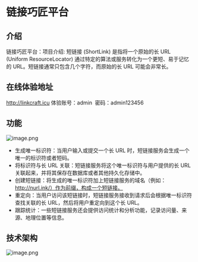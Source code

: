 # 链接巧匠平台
## 介绍

链接巧匠平台：项目介绍: 短链接 (ShortLink) 是指将一个原始的长 URL (Uniform ResourceLocator) 通过特定的算法或服务转化为一个更短、易于记忆的 URL。短链接通常只包含几个字符，而原始的长 URL 可能会非常长。

## 在线体验地址
http://linkcraft.icu
体验账号：admin  密码：admin123456

## 功能

![image.png](https://cdn.nlark.com/yuque/0/2024/png/38717174/1707912674328-0b9b8a52-5586-4055-98d3-d338ef1a421f.png#averageHue=%23f6f5f4&clientId=u36d9381c-3ac5-4&from=paste&height=428&id=u4ab277ad&originHeight=856&originWidth=2346&originalType=binary&ratio=2&rotation=0&showTitle=false&size=272937&status=done&style=none&taskId=ueef822ee-579f-44e3-b817-e3b57cf8d6d&title=&width=1173)

- 生成唯一标识符：当用户输入或提交一个长 URL 时，短链接服务会生成一个唯一的标识符或者短码。
- 将标识符与长 URL 关联：短链接服务将这个唯一标识符与用户提供的长 URL 关联起来，并将其保存在数据库或者其他持久化存储中。
- 创建短链接：将生成的唯一标识符加上短链接服务的域名（例如：http://nurl.ink/）作为前缀，构成一个短链接。
- 重定向：当用户访问该短链接时，短链接服务接收到请求后会根据唯一标识符查找关联的长 URL，然后将用户重定向到这个长 URL。
- 跟踪统计：一些短链接服务还会提供访问统计和分析功能，记录访问量、来源、地理位置等信息。

## 技术架构

![image.png](https://cdn.nlark.com/yuque/0/2024/png/38717174/1707912693825-6e76a214-6205-4744-9f7a-bae7a37933aa.png#averageHue=%23f8f6f6&clientId=u36d9381c-3ac5-4&from=paste&height=637&id=u4f23287b&originHeight=1274&originWidth=2726&originalType=binary&ratio=2&rotation=0&showTitle=false&size=624965&status=done&style=none&taskId=u228b8b94-c72e-4f8b-b07e-dda76639631&title=&width=1363)

